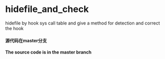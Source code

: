 # hidefile_and_check
hidefile by hook sys call table and  give a method for detection and correct the hook

#### 源代码在master分支
#### The source code is in the master branch
